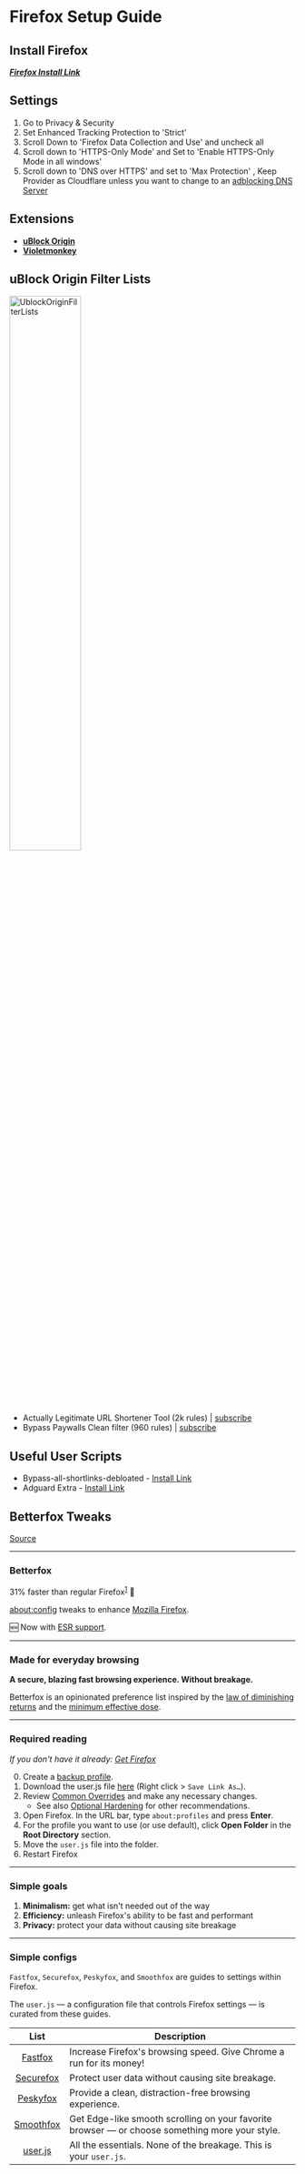 # Firefox Setup Guide

## Install Firefox

[*__Firefox Install Link__*](https://www.mozilla.org/firefox/new/)


## Settings

1. Go to Privacy & Security
2. Set Enhanced Tracking Protection to 'Strict'
3. Scroll Down to 'Firefox Data Collection and Use' and uncheck all 
4. Scroll down to 'HTTPS-Only Mode' and Set to 'Enable HTTPS-Only Mode in all windows'
5. Scroll down to 'DNS over HTTPS' and set to 'Max Protection' , Keep Provider as Cloudflare unless you want to change to an [adblocking DNS Server](/adblocking/dns)

## Extensions

* **[uBlock Origin](https://addons.mozilla.org/en-US/firefox/addon/ublock-origin/)**
* **[Violetmonkey](https://addons.mozilla.org/firefox/addon/violentmonkey/)**

## uBlock Origin Filter Lists

<div style="width: 100%; text-align: left;">
    <img src="/Assets/uBlockOriginFilterLists.png" alt="UblockOriginFilterLists" style="width: 50%; height: auto;">
</div>

* Actually Legitimate URL Shortener Tool (2k rules) | [subscribe](https://subscribe.adblockplus.org/?location=https://raw.githubusercontent.com/DandelionSprout/adfilt/master/LegitimateURLShortener.txt&title=Actually%20Legitimate%20URL%20Shortener%20Tool)
* Bypass Paywalls Clean filter (960 rules) | [subscribe](https://subscribe.adblockplus.org/?location=https://raw.githubusercontent.com/bpc-clone/bypass-paywalls-clean-filters/main/bpc-paywall-filter.txt&title=Bypass%20Paywalls%20Clean%20filter)

## Useful User Scripts

* Bypass-all-shortlinks-debloated - [Install Link](https://codeberg.org/Amm0ni4/bypass-all-shortlinks-debloated/raw/branch/main/Bypass_All_Shortlinks.user.js)
* Adguard Extra - [Install Link](https://userscripts.adtidy.org/release/adguard-extra/1.0/adguard-extra.user.js)

## Betterfox Tweaks

[Source](https://github.com/yokoffing/BetterFox)
***
### Betterfox
31% faster than regular Firefox<sup>[1](https://medium.com/@mihirgrand/comparing-popular-firefox-forks-6fa83fdfdaad#:~:text=31%25%20more%20than%20vanilla%20Firefox)</sup> :rocket:

[about:config](https://support.mozilla.org/en-US/kb/about-config-editor-firefox) tweaks to enhance [Mozilla Firefox](https://www.mozilla.org/en-US/firefox/new/). 

:new: Now with [ESR support](https://github.com/yokoffing/Betterfox/tree/esr115#betterfox-esr).
***
### Made for everyday browsing
**A secure, blazing fast browsing experience. Without breakage.**

Betterfox is an opinionated preference list inspired by the [law of diminishing returns](https://web.archive.org/web/20231108092752if_/https://pmctraining.com/site/wp-content/uploads/2018/04/Law-of-Diminishing-Returns-CHART.png) and the [minimum effective dose](https://medium.com/the-mission/less-is-more-the-minimum-effective-dose-e6d56625931e).
***
### Required reading
*If you don't have it already: [Get Firefox](https://www.mozilla.org/en-US/firefox/all/#product-desktop-release)*

0) Create a [backup profile](https://github.com/yokoffing/Betterfox/wiki/Backup).
1) Download the user.js file [here](https://raw.githubusercontent.com/yokoffing/Betterfox/main/user.js) (Right click > `Save Link As…`).
2) Review [Common Overrides](https://github.com/yokoffing/Betterfox/wiki/Common-Overrides) and make any necessary changes.
   * See also [Optional Hardening](https://github.com/yokoffing/Betterfox/wiki/Optional-Hardening) for other recommendations.
3) Open Firefox. In the URL bar, type `about:profiles` and press **Enter**.
4) For the profile you want to use (or use default), click **Open Folder** in the **Root Directory** section.
5) Move the `user.js` file into the folder.
6) Restart Firefox
***
### Simple goals
1) **Minimalism:** get what isn't needed out of the way
2) **Efficiency:** unleash Firefox's ability to be fast and performant
3) **Privacy:** protect your data without causing site breakage
***
### Simple configs

`Fastfox`, `Securefox`, `Peskyfox`, and `Smoothfox` are guides to settings within Firefox.

The `user.js` — a configuration file that controls Firefox settings — is curated from these guides.

| List      | Description |
|:---------:|-------------|
| [Fastfox](https://github.com/yokoffing/Betterfox/blob/main/Fastfox.js)   | Increase Firefox's browsing speed. Give Chrome a run for its money!|
| [Securefox](https://github.com/yokoffing/Betterfox/blob/main/Securefox.js) | Protect user data without causing site breakage. |
| [Peskyfox](https://github.com/yokoffing/Betterfox/blob/main/Peskyfox.js)  | Provide a clean, distraction-free browsing experience. |
| [Smoothfox](https://github.com/yokoffing/Betterfox/blob/main/Smoothfox.js) | Get Edge-like smooth scrolling on your favorite browser — or choose something more your style. |
| [user.js](https://github.com/yokoffing/Betterfox/blob/main/user.js) | All the essentials. None of the breakage. This is your `user.js`. |